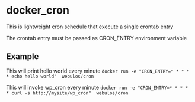 # docker_cron
This is lightweight cron schedule that execute a single crontab entry

The crontab entry must be passed as CRON_ENTRY environment variable

Example
------------
This will print hello world every minute
`docker run -e "CRON_ENTRY=* * * * * echo hello world"  webulos/cron`

This will invoke wp_cron every minute
`docker run -e "CRON_ENTRY=* * * * * curl -s http://mysite/wp_cron"  webulos/cron`

